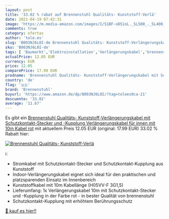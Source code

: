 ```yaml
---
layout: post
title: '33.02 % rabat auf Brennenstuhl Qualitäts- Kunststoff-Verlä'
date: 2021-04-19 07:42:31
image: 'https://m.media-amazon.com/images/I/51BF-oD51oL._SL500_._SL400_.jpg'
comments: true
category: ofertas
author: 'tole.es'
slug: 'B003NJ6L0I-de Brennenstuhl Qualitäts- Kunststoff-Verlängerungskabel mit...'
sku: 'B003NJ6L0I-de'
tags: [ 'Baumarkt','Elektroinstallation','Verlängerungskabel','brennenstuhl', ]
actualPrice: 12.05 EUR
currency: EUR
price: 12.05
comparePrice: 17.99 EUR
prodname: 'Brennenstuhl Qualitäts- Kunststoff-Verlängerungskabel mit Schutzkontakt-Stecker und -Kupplung  Verlängerungskabel für innen mit 10m Kabel  rot'
country: 'de'
flag: '🇩🇪'
brand: 'Brennenstuhl'
buyurl: 'https://www.amazon.de/dp/B003NJ6L0I/?tag=tolees0ca-21'
descuento: '33.02'
average: '11.67'
---
```


Es gibt ein [Brennenstuhl Qualitäts- Kunststoff-Verlängerungskabel mit Schutzkontakt-Stecker und -Kupplung  Verlängerungskabel für innen mit 10m Kabel  rot](https://www.amazon.de/dp/B003NJ6L0I/?tag=tolees0ca-21) mit aktuellem Preis 12.05 EUR (original: 17.99 EUR) 33.02 % Rabatt hier:

[![Brennenstuhl Qualitäts- Kunststoff-Verlä](https://m.media-amazon.com/images/I/51BF-oD51oL._SL500_._SL400_.jpg)](https://www.amazon.de/dp/B003NJ6L0I/?tag=tolees0ca-21)

ℹ️:

- Stromkabel mit Schutzkontakt-Stecker und Schutzkontakt-Kupplung aus Kunststoff
- Indoor-Verlängerungskabel eignet sich ideal für den praktischen und platzsparenden Einsatz im Innenbereich
- Kunststoffkabel mit 10m Kabellänge (H05VV-F 3G1,5)
- Lieferumfang: 1x Verlängerungskabel 10m mit Schutzkontakt-Stecker und -Kupplung in der Farbe rot - in bester Qualität von brennenstuhl
- Schutzkontakt-Kupplung mit erhöhtem Berührungsschutz

[🛒 kauf es hier!!](https://www.amazon.de/dp/B003NJ6L0I/?tag=tolees0ca-21)
